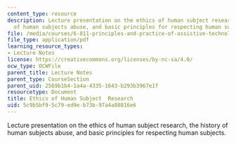 ```yaml
---
content_type: resource
description: Lecture presentation on the ethics of human subject research, the history
  of human subjects abuse, and basic principles for respecting human subjects.
file: /media/courses/6-811-principles-and-practice-of-assistive-technology-fall-2014/5c9b5bf95c79ed9eb73b97a4a88816e6_MIT6_811F14_Ethics.pdf
file_type: application/pdf
learning_resource_types:
- Lecture Notes
license: https://creativecommons.org/licenses/by-nc-sa/4.0/
ocw_type: OCWFile
parent_title: Lecture Notes
parent_type: CourseSection
parent_uid: 2569b1b4-1a4a-4335-1643-b293b3967e1f
resourcetype: Document
title: Ethics of Human Subject  Research
uid: 5c9b5bf9-5c79-ed9e-b73b-97a4a88816e6
---
```

Lecture presentation on the ethics of human subject research, the history of human subjects abuse, and basic principles for respecting human subjects.